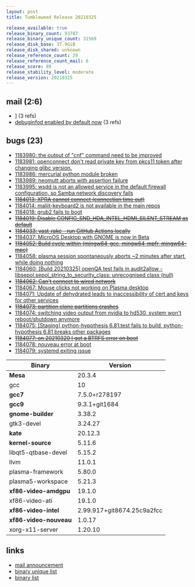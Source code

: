 ```yaml
---
layout: post
title: Tumbleweed Release 20210325

release_available: true
release_binary_count: 93787
release_binary_unique_count: 31569
release_disk_base: 37.9GiB
release_disk_shared: unknown
release_reference_count: 29
release_reference_count_mail: 6
release_score: 89
release_stability_level: moderate
release_version: 20210325
---
```


## mail (2:6)

- [\]](https://github.com/boombatower/tumbleweed-review/issues/10) (3 refs)
- [debuginfod enabled by default now](https://github.com/boombatower/tumbleweed-review/issues/10) (3 refs)

## bugs (23)

<!--more-->

- [1183980: the output of "cnf" command need to be improved](https://bugzilla.opensuse.org/show_bug.cgi?id=1183980)
- [1183981: openconnect don't read private key from pkcs11 token after changing glibc version.](https://bugzilla.opensuse.org/show_bug.cgi?id=1183981)
- [1183986: mercurial python module broken](https://bugzilla.opensuse.org/show_bug.cgi?id=1183986)
- [1183989: neomutt aborts with assertion failure](https://bugzilla.opensuse.org/show_bug.cgi?id=1183989)
- [1183995: wsdd is not an allowed service in the default firewall configuration, so Samba network discovery fails](https://bugzilla.opensuse.org/show_bug.cgi?id=1183995)
- ~~[1184013: XPRA cannot connect (connection time out)](https://bugzilla.opensuse.org/show_bug.cgi?id=1184013)~~
- [1184014: maliit-keyboard2 is not available in the main repos](https://bugzilla.opensuse.org/show_bug.cgi?id=1184014)
- [1184018: grub2 fails to boot](https://bugzilla.opensuse.org/show_bug.cgi?id=1184018)
- ~~[1184019: Disable CONFIG_SND_HDA_INTEL_HDMI_SILENT_STREAM as default](https://bugzilla.opensuse.org/show_bug.cgi?id=1184019)~~
- ~~[1184033: yast-rake - run GitHub Actions locally](https://bugzilla.opensuse.org/show_bug.cgi?id=1184033)~~
- [1184037: MicroOS Desktop with GNOME is now in Beta](https://bugzilla.opensuse.org/show_bug.cgi?id=1184037)
- ~~[1184052: Build cycle within {mingw64-gcc, mingw64-mpfr, mingw64-mpc}](https://bugzilla.opensuse.org/show_bug.cgi?id=1184052)~~
- [1184058: plasma session spontaneously aborts ~2 minutes after start, while doing nothing](https://bugzilla.opensuse.org/show_bug.cgi?id=1184058)
- [1184060: \[Build 20210325\] openQA test fails in audit2allow - libsepol.sepol_string_to_security_class: unrecognised class (null)](https://bugzilla.opensuse.org/show_bug.cgi?id=1184060)
- ~~[1184062: Can't connect to wired network](https://bugzilla.opensuse.org/show_bug.cgi?id=1184062)~~
- [1184067: Mouse clicks not working on Plasma desktop](https://bugzilla.opensuse.org/show_bug.cgi?id=1184067)
- [1184071: Update of dehydrated leads to inaccessibility of cert and keys for other services](https://bugzilla.opensuse.org/show_bug.cgi?id=1184071)
- ~~[1184073: partition clone partitions crashes](https://bugzilla.opensuse.org/show_bug.cgi?id=1184073)~~
- [1184074: switching video output from nvidia to hd530, system won't reboot/shutdown anymore](https://bugzilla.opensuse.org/show_bug.cgi?id=1184074)
- [1184075: \[Staging\]  python-hypothesis 6.81:test fails to build, python-hypothesis 6.81 breaks other packages](https://bugzilla.opensuse.org/show_bug.cgi?id=1184075)
- ~~[1184077: on 20210320 I got a BTRFS error on boot](https://bugzilla.opensuse.org/show_bug.cgi?id=1184077)~~
- [1184078: nouveau error at boot](https://bugzilla.opensuse.org/show_bug.cgi?id=1184078)
- [1184079: systemd exiting issue](https://bugzilla.opensuse.org/show_bug.cgi?id=1184079)

Binary | Version
--- | ---
**Mesa** | 20.3.4
gcc | 10
**gcc7** | 7.5.0+r278197
**gcc9** | 9.3.1+git1684
**gnome-builder** | 3.38.2
gtk3-devel | 3.24.27
**kate** | 20.12.3
**kernel-source** | 5.11.6
libqt5-qtbase-devel | 5.15.2
llvm | 11.0.1
plasma-framework | 5.80.0
plasma5-workspace | 5.21.3
**xf86-video-amdgpu** | 19.1.0
xf86-video-ati | 19.1.0
**xf86-video-intel** | 2.99.917+git8674.25c9a2fcc
**xf86-video-nouveau** | 1.0.17
xorg-x11-server | 1.20.10

## links

- [mail announcement](https://github.com/boombatower/tumbleweed-review/issues/10)
- [binary unique list](http://download.opensuse.org/history/20210325/rpm.unique.list)
- [binary list](http://download.opensuse.org/history/20210325/rpm.list)
